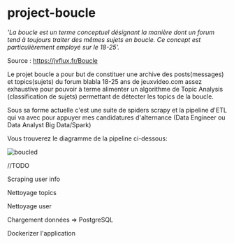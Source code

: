 # project-boucle

_'La boucle est un terme conceptuel désignant la manière dont un forum tend à toujours traiter des mêmes sujets en boucle. Ce concept est particulièrement employé sur le 18-25'._

Source : https://jvflux.fr/Boucle

Le projet boucle a pour but de constituer une archive des posts(messages) et topics(sujets) du forum blabla 18-25 ans de jeuxvideo.com assez exhaustive pour pouvoir à terme alimenter un algorithme de Topic Analysis (classification de sujets) permettant de détecter les topics de la boucle.

Sous sa forme actuelle c'est une suite de spiders scrapy et la pipeline d'ETL qui va avec pour appuyer mes candidatures d'alternance (Data Engineer ou Data Analyst Big Data/Spark)

Vous trouverez le diagramme de la pipeline ci-dessous:


![boucled](https://user-images.githubusercontent.com/19901661/156818063-241ba9c3-ce63-4d53-af9c-0fa9673c1c0f.png)

//TODO

Scraping user info

Nettoyage topics

Nettoyage user

Chargement données => PostgreSQL

Dockerizer l'application

